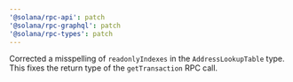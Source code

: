 ```yaml
---
'@solana/rpc-api': patch
'@solana/rpc-graphql': patch
'@solana/rpc-types': patch
---
```


Corrected a misspelling of `readonlyIndexes` in the `AddressLookupTable` type. This fixes the return type of the `getTransaction` RPC call.
